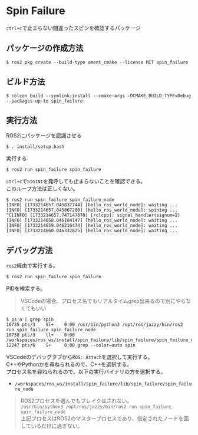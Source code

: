 # Spin Failure

`ctrl+c`で止まらない間違ったスピンを確認するパッケージ

## パッケージの作成方法

```console
$ ros2 pkg create --build-type ament_cmake --license MIT spin_failure
```

## ビルド方法

```console
$ colcon build --symlink-install --cmake-args -DCMAKE_BUILD_TYPE=Debug --packages-up-to spin_failure
```

## 実行方法

ROS2にパッケージを認識させる

```console
$ . install/setup.bash
```

実行する

```console
$ ros2 run spin_failure spin_failure
```

`ctrl+c`で`SIGINT`を発呼しても止まらないことを確認できる。  
このループ方法は正しくない。

```console
$ ros2 run spin_failure spin_failure_node
[INFO] [1733214657.045837744] [hello_ros_world_node]: waiting ...
[INFO] [1733214657.045867280] [hello_ros_world_node]: spining ...
^C[INFO] [1733214657.747147870] [rclcpp]: signal_handler(signum=2)
[INFO] [1733214658.046104147] [hello_ros_world_node]: waiting ...
[INFO] [1733214659.046216474] [hello_ros_world_node]: waiting ...
[INFO] [1733214660.046332825] [hello_ros_world_node]: waiting ...
```

## デバッグ方法

`ros2`経由で実行する。

```console
$ ros2 run spin_failure spin_failure
```

PIDを検索する。

> VSCodeの場合、プロセス名でもリアルタイムgrep出来るので別にやらなくてもいい

```console
$ ps a | grep spin
10735 pts/3    Sl+    0:00 /usr/bin/python3 /opt/ros/jazzy/bin/ros2 run spin_failure spin_failure_node
10738 pts/3    tl+    0:00 /workspaces/ros_ws/install/spin_failure/lib/spin_failure/spin_failure_node
12247 pts/6    S+     0:00 grep --color=auto spin
```

VSCodeのデバッグタブから`ROS: Attach`を選択して実行する。  
C++やPythonかを尋ねられるので、C++を選択する。  
プロセス名を尋ねられるので、以下の実行バイナリの方を選択する。

- `/workspaces/ros_ws/install/spin_failure/lib/spin_failure/spin_failure_node`

> ROS2プロセスを選んでもブレイクはされない。  
> `/usr/bin/python3 /opt/ros/jazzy/bin/ros2 run spin_failure spin_failure_node`  
> 上記プロセスはROS2のマスタープロセスであり、指定されたノードを回しているだけに過ぎない。
